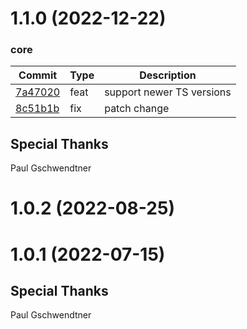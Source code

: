 <a name="1.1.0"></a>
# 1.1.0 (2022-12-22)
### core
| Commit | Type | Description |
| -- | -- | -- |
| [7a47020](https://github.com/angular/dev-infra-test-release/commit/7a47020cd97e20219d5fbb43c194bf66516e6929) | feat | support newer TS versions |
| [8c51b1b](https://github.com/angular/dev-infra-test-release/commit/8c51b1bebbaab20768be908a38f6dc078cdfd038) | fix | patch change |
## Special Thanks
Paul Gschwendtner

<!-- CHANGELOG SPLIT MARKER -->

<a name="1.0.2"></a>
# 1.0.2 (2022-08-25)

<!-- CHANGELOG SPLIT MARKER -->

<a name="1.0.1"></a>
# 1.0.1 (2022-07-15)
## Special Thanks
Paul Gschwendtner
